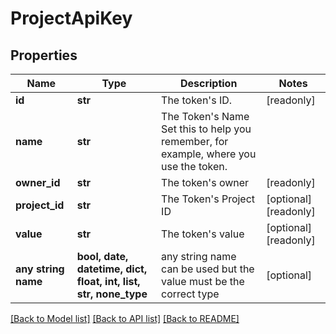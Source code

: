 # ProjectApiKey


## Properties
Name | Type | Description | Notes
------------ | ------------- | ------------- | -------------
**id** | **str** | The token&#39;s ID. | [readonly] 
**name** | **str** | The Token&#39;s Name  Set this to help you remember, for example, where you use the token. | 
**owner_id** | **str** | The token&#39;s owner | [readonly] 
**project_id** | **str** | The Token&#39;s Project ID | [optional] [readonly] 
**value** | **str** | The token&#39;s value | [optional] [readonly] 
**any string name** | **bool, date, datetime, dict, float, int, list, str, none_type** | any string name can be used but the value must be the correct type | [optional]

[[Back to Model list]](../README.md#documentation-for-models) [[Back to API list]](../README.md#documentation-for-api-endpoints) [[Back to README]](../README.md)


